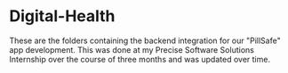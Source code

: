 # Digital-Health
These are the folders containing the backend integration for our "PillSafe" app development.
This was done at my Precise Software Solutions Internship over the course of three months and was updated over time.


